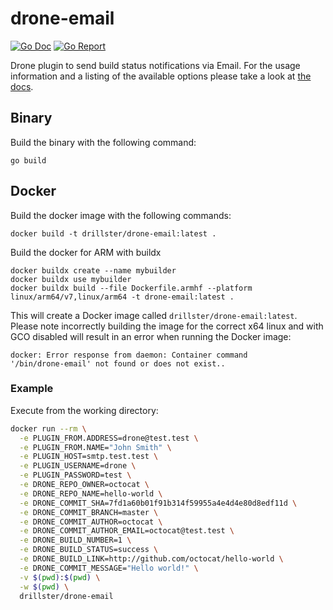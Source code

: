 # drone-email

[![Go Doc](https://godoc.org/github.com/Drillster/drone-email?status.svg)](http://godoc.org/github.com/Drillster/drone-email)
[![Go Report](https://goreportcard.com/badge/github.com/Drillster/drone-email)](https://goreportcard.com/report/github.com/Drillster/drone-email)

Drone plugin to send build status notifications via Email. For the usage information and a listing of the available options please take a look at [the docs](DOCS.md).

## Binary

Build the binary with the following command:

```
go build
```

## Docker

Build the docker image with the following commands:

```
docker build -t drillster/drone-email:latest .
```

Build the docker for ARM with buildx

```
docker buildx create --name mybuilder
docker buildx use mybuilder
docker buildx build --file Dockerfile.armhf --platform linux/arm64/v7,linux/arm64 -t drone-email:latest .
```

This will create a Docker image called `drillster/drone-email:latest`.
Please note incorrectly building the image for the correct x64 linux and with GCO disabled will result in an error when running the Docker image:

```
docker: Error response from daemon: Container command
'/bin/drone-email' not found or does not exist..
```

### Example
Execute from the working directory:

```sh
docker run --rm \
  -e PLUGIN_FROM.ADDRESS=drone@test.test \
  -e PLUGIN_FROM.NAME="John Smith" \
  -e PLUGIN_HOST=smtp.test.test \
  -e PLUGIN_USERNAME=drone \
  -e PLUGIN_PASSWORD=test \
  -e DRONE_REPO_OWNER=octocat \
  -e DRONE_REPO_NAME=hello-world \
  -e DRONE_COMMIT_SHA=7fd1a60b01f91b314f59955a4e4d4e80d8edf11d \
  -e DRONE_COMMIT_BRANCH=master \
  -e DRONE_COMMIT_AUTHOR=octocat \
  -e DRONE_COMMIT_AUTHOR_EMAIL=octocat@test.test \
  -e DRONE_BUILD_NUMBER=1 \
  -e DRONE_BUILD_STATUS=success \
  -e DRONE_BUILD_LINK=http://github.com/octocat/hello-world \
  -e DRONE_COMMIT_MESSAGE="Hello world!" \
  -v $(pwd):$(pwd) \
  -w $(pwd) \
  drillster/drone-email
```
